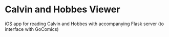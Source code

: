 # Calvin and Hobbes Viewer

iOS app for reading Calvin and Hobbes with accompanying Flask server (to interface with GoComics)


